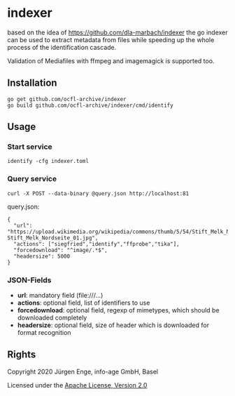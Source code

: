 # indexer

based on the idea of https://github.com/dla-marbach/indexer the go indexer 
can be used to extract metadata from files while speeding up the whole process 
of the identification cascade.

Validation of Mediafiles with ffmpeg and imagemagick is supported too.

## Installation
    go get github.com/ocfl-archive/indexer
    go build github.com/ocfl-archive/indexer/cmd/identify
    
## Usage
### Start service

    identify -cfg indexer.toml

### Query service
    curl -X POST --data-binary @query.json http://localhost:81
    
query.json:

    {
      "url": "https://upload.wikimedia.org/wikipedia/commons/thumb/5/54/Stift_Melk_Nordseite_01.jpg/750px-Stift_Melk_Nordseite_01.jpg",
      "actions": ["siegfried","identify","ffprobe","tika"],
      "forcedownload": "^image/.*$",
      "headersize": 5000
    }

### JSON-Fields
* **url**: mandatory field (file:///...)
* **actions**: optional field, list of identifiers to use
* **forcedownload**: optional field, regexp of mimetypes, which should be downloaded completely
* **headersize**: optional field, size of header which is downloaded for format recognition 
    
## Rights
Copyright 2020 Jürgen Enge, info-age GmbH, Basel

Licensed under the [Apache License, Version 2.0](http://www.apache.org/licenses/LICENSE-2.0)